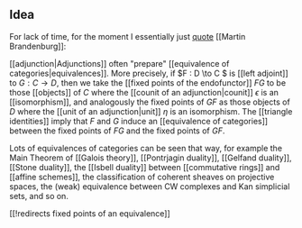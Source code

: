 

## Idea

For lack of time, for the moment I essentially just [quote](http://math.stackexchange.com/a/438697/58526) [[Martin Brandenburg]]:

[[adjunction|Adjunctions]] often "prepare" [[equivalence of categories|equivalences]]. More precisely, if $F : D \to C $ is [[left adjoint]] to $G : C \to D$, then we take the [[fixed points of the endofunctor]] $F G$ to be those [[objects]] of $C$ where the [[counit of an adjunction|counit]] $\epsilon$ is an [[isomorphism]], and analogously the fixed points of $G F$ as those objects of $D$ where the [[unit of an adjunction|unit]] $\eta$ is an isomorphism. The [[triangle identities]] imply that $F$ and $G$ induce an [[equivalence of categories]] between the fixed points of $F G$ and the fixed points of $G F$. 

Lots of equivalences of categories can be seen that way, for example the Main Theorem of [[Galois theory]], [[Pontrjagin duality]], [[Gelfand duality]], [[Stone duality]], the [[Isbell duality]] between [[commutative rings]] and [[affine schemes]], the classification of coherent sheaves on projective spaces, the (weak) equivalence between CW complexes and Kan simplicial sets, and so on.

[[!redirects fixed points of an equivalence]]
